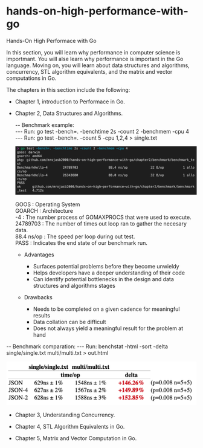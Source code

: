 # hands-on-high-performance-with-go
Hands-On High Performace with Go


In this section, you will learn why performance in computer science is importmant. You will alse learn why performance is important in the Go language. Moving on, you will learn about data structures and algorithms, concurrency, STL algorithm equivalents, and the matrix and vector computations in Go.

The chapters in this section include the following:

* Chapter 1, introduction to Performace in Go.

* Chapter 2, Data Structures and Algorithms.

  -- Benchmark example: <br>
  --- Run: go test -bench=. -benchtime 2s -count 2 -benchmem -cpu 4<br>
  --- Run: go test -bench=. -count 5 -cpu 1,2,4 > single.txt<br>

  ![Benchmark execution](images/Benchmark_run.png)

  GOOS     : Operating System<br>
  GOARCH   : Architecture<br>
  -4       : The number process of GOMAXPROCS that were used to execute.<br>
  24789703 : The number of times out loop ran to gather the necesary data.<br>
  88.4 ns/op : The speed per loop during out test.<br>
  PASS     : Indicates the end state of our benchmark run.<br>

  - Advantages
    - Surfaces potential problems before they become unwieldy
    - Helps developers have a deeper understanding of their code
    - Can identify potential bottlenecks in the design and data structures and algorithms stages

  - Drawbacks
    - Needs to be completed on a given cadence for meaningful results
    - Data collation can be difficult
    - Does not always yield a meaningful result for the problem at hand

 -- Benchmark comparation: 
 --- Run: benchstat -html -sort -delta single/single.txt multi/multi.txt > out.html

![Benchmark comparation](images/Benchstat_comparation.png)





* Chapter 3, Understanding Concurrency.

* Chapter 4, STL Algorithm Equivalents in Go.

* Chapter 5, Matrix and Vector Computation in Go.


